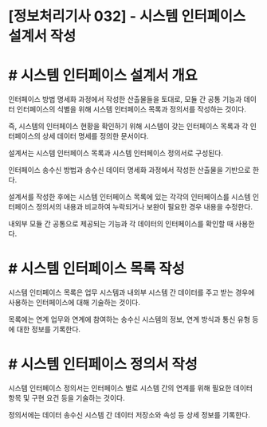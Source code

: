 # [정보처리기사 032] - 시스템 인터페이스 설계서 작성



# **# 시스템 인터페이스 설계서 개요**

인터페이스 방법 명세화 과정에서 작성한 산출물들을 토대로, 모듈 간 공통 기능과 데이터 인터페이스의 식별을 위해 시스템 인터페이스 목록과 정의서를 작성하는 것이다.

즉, 시스템의 인터페이스 현황을 확인하기 위해 시스템이 갖는 인터페이스 목록과 각 인터페이스의 상세 데이터 명세를 정의한 문서이다.



설계서는 시스템 인터페이스 목록과 시스템 인터페이스 정의서로 구성된다.

인터페이스 송수신 방법과 송수신 데이터 명세화 과정에서 작성한 산출물을 기반으로 한다.

설계서를 작성한 후에는 시스템 인터페이스 목록에 있는 각각의 인터페이스를 시스템 인터페이스 정의서의 내용과 비교하여 누락되거나 보완이 필요한 경우 내용을 수정한다.

내외부 모듈 간 공통으로 제공되는 기능과 각 데이터의 인터페이스를 확인할 때 사용한다.



# **# 시스템 인터페이스 목록 작성**

시스템 인터페이스 목록은 업무 시스템과 내외부 시스템 간 데이터를 주고 받는 경우에 사용하는 인터페이스에 대해 기술하는 것이다.



목록에는 연계 업무와 연계에 참여하는 송수신 시스템의 정보, 연계 방식과 통신 유형 등에 대한 정보를 기록한다.



# **# 시스템 인터페이스 정의서 작성**



시스템 인터페이스 정의서는 인터페이스 별로 시스템 간의 연계를 위해 필요한 데이터 항목 및 구현 요건 등을 기술하는 것이다.



정의서에는 데이터 송수신 시스템 간 데이터 저장소와 속성 등 상세 정보를 기록한다.